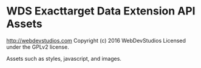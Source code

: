 # WDS Exacttarget Data Extension API Assets #
http://webdevstudios.com
Copyright (c) 2016 WebDevStudios
Licensed under the GPLv2 license.

Assets such as styles, javascript, and images.